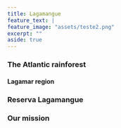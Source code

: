 ```yaml
---
title: Lagamangue
feature_text: |
feature_image: "assets/teste2.png"
excerpt: ""
aside: true
---
```



### The Atlantic rainforest

#### Lagamar region

### Reserva Lagamangue

### Our mission

